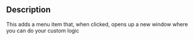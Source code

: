## Description

This adds a menu item that, when clicked, opens up a new window where you can do your custom logic